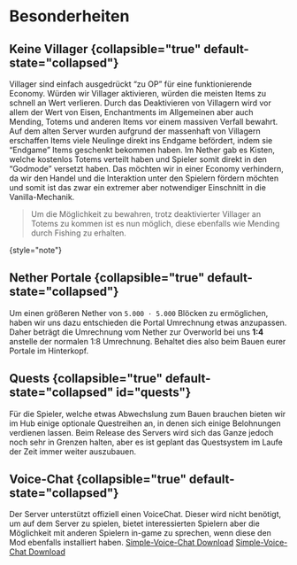 # Besonderheiten

## Keine Villager {collapsible="true" default-state="collapsed"}

Villager sind einfach ausgedrückt “zu OP” für eine funktionierende Economy. Würden wir Villager aktivieren, würden die
meisten Items zu schnell an Wert verlieren. Durch das Deaktivieren von Villagern wird vor allem der Wert von Eisen,
Enchantments im Allgemeinen aber auch Mending, Totems und anderen Items vor einem massiven Verfall bewahrt. \
Auf dem alten Server wurden aufgrund der massenhaft von Villagern erschaffen Items viele Neulinge direkt ins Endgame
befördert, indem sie “Endgame” Items geschenkt bekommen haben. Im Nether gab es Kisten, welche kostenlos Totems verteilt
haben und Spieler somit direkt in den “Godmode” versetzt haben. Das möchten wir in einer Economy verhindern, da wir den
Handel und die Interaktion unter den Spielern fördern möchten und somit ist das zwar ein extremer aber notwendiger
Einschnitt in die Vanilla-Mechanik.

> Um die Möglichkeit zu bewahren, trotz deaktivierter Villager an Totems zu kommen ist 
> es nun möglich, diese ebenfalls wie Mending durch Fishing zu erhalten.

{style="note"}

## Nether Portale {collapsible="true" default-state="collapsed"}

Um einen größeren Nether von `5.000 · 5.000` Blöcken zu ermöglichen, haben wir uns dazu entschieden die Portal
Umrechnung
etwas anzupassen. Daher beträgt die Umrechnung vom Nether zur Overworld bei uns **1:4** anstelle der normalen 1:8
Umrechnung. Behaltet dies also beim Bauen eurer Portale im Hinterkopf.

## Quests {collapsible="true" default-state="collapsed" id="quests"}

Für die Spieler, welche etwas Abwechslung zum Bauen brauchen bieten wir im Hub einige optionale Questreihen an, in denen
sich einige Belohnungen verdienen lassen. Beim Release des Servers wird sich das Ganze jedoch noch sehr in Grenzen
halten, aber es ist geplant das Questsystem im Laufe der Zeit immer weiter auszubauen.

## Voice-Chat {collapsible="true" default-state="collapsed"}

Der Server unterstützt offiziell einen VoiceChat. Dieser wird nicht benötigt, um auf dem Server zu spielen, bietet
interessierten Spielern aber die Möglichkeit mit anderen Spielern in-game zu sprechen, wenn diese den Mod ebenfalls
installiert haben.
<tabs>
    <tab title="Curseforge" group-key="mod-launcher-curse-forge">
        <a href="https://www.curseforge.com/minecraft/mc-mods/simple-voice-chat">Simple-Voice-Chat Download</a>
    </tab>
    <tab title="Modrinth" group-key="mod-launcher-modrinth">
        <a href="https://modrinth.com/plugin/simple-voice-chat">Simple-Voice-Chat Download</a>
    </tab>
</tabs>
